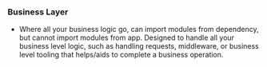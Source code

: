 ### Business Layer

- Where all your business logic go, can import modules from dependency, but cannot import modules from app. Designed to handle all your business level logic, such as handling requests, middleware, or business level tooling that helps/aids to complete a business operation.
